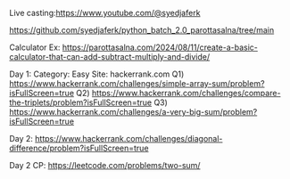 Live casting:https://www.youtube.com/@syedjaferk


https://github.com/syedjaferk/python_batch_2.0_parottasalna/tree/main


Calculator Ex: https://parottasalna.com/2024/08/11/create-a-basic-calculator-that-can-add-subtract-multiply-and-divide/


Day 1: 
Category: Easy
Site: hackerrank.com
Q1) https://www.hackerrank.com/challenges/simple-array-sum/problem?isFullScreen=true
Q2) https://www.hackerrank.com/challenges/compare-the-triplets/problem?isFullScreen=true
Q3) https://www.hackerrank.com/challenges/a-very-big-sum/problem?isFullScreen=true

Day 2: 
https://www.hackerrank.com/challenges/diagonal-difference/problem?isFullScreen=true

Day 2 CP: 
https://leetcode.com/problems/two-sum/